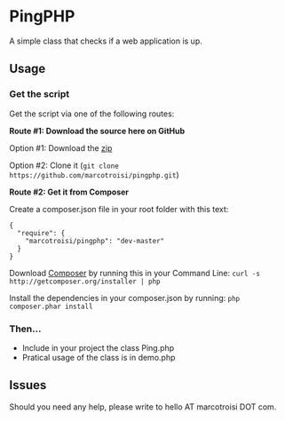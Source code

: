 PingPHP
=======

A simple class that checks if a web application is up.

## Usage ##

### Get the script ###

Get the script via one of the following routes:

**Route #1: Download the source here on GitHub**

Option #1: Download the [zip](https://github.com/marcotroisi/pingphp/archive/master.zip)

Option #2: Clone it (`git clone https://github.com/marcotroisi/pingphp.git`)

**Route #2: Get it from Composer**

Create a composer.json file in your root folder with this text:
  
    {
      "require": {
        "marcotroisi/pingphp": "dev-master"
      }
    }

Download [Composer](http://www.getcomposer.org) by running this in your Command Line: `curl -s http://getcomposer.org/installer | php`
    
Install the dependencies in your composer.json by running: `php composer.phar install`
    
### Then... ###
    
* Include in your project the class Ping.php
* Pratical usage of the class is in demo.php

## Issues ##
Should you need any help, please write to hello AT marcotroisi DOT com.

